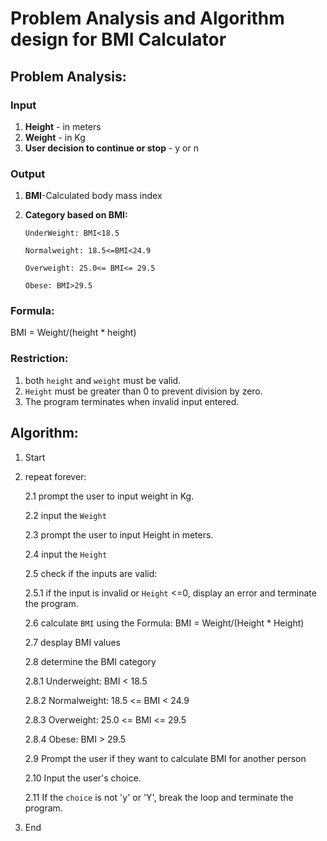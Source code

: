 
# Problem Analysis and Algorithm design for BMI Calculator




## Problem Analysis:
### Input
1. **Height** - in meters
2. **Weight** - in Kg
3. **User decision to continue or stop** -  y or n

### Output
1. **BMI**-Calculated body mass index

2. **Category based on BMI:**
  
       UnderWeight: BMI<18.5

       Normalweight: 18.5<=BMI<24.9

       Overweight: 25.0<= BMI<= 29.5

       Obese: BMI>29.5

### Formula: 
 BMI = Weight/(height * height)    

### Restriction: 

 1. both `height` and `weight` must be valid.
 2. `Height` must be greater than 0 to prevent division by zero.
 3. The program terminates when invalid input entered.


## Algorithm:
1. Start
2. repeat forever:
    
    2.1 prompt the user to input weight in Kg.

    2.2 input the `Weight`

    2.3 prompt the user to input Height in meters.

    2.4 input the `Height`

    2.5 check if the inputs are valid:

    2.5.1 if the input is invalid or `Height` <=0, display an error  and terminate the program.

        
    2.6 calculate `BMI` using the Formula: BMI = Weight/(Height * Height)

    2.7 desplay BMI values

    2.8 determine the BMI category

    2.8.1 Underweight: BMI < 18.5

    2.8.2 Normalweight: 18.5 <= BMI < 24.9

    2.8.3 Overweight: 25.0 <= BMI <= 29.5
   
    2.8.4 Obese: BMI > 29.5

    2.9 Prompt the user if they want to calculate BMI for another person

    2.10 Input the user's choice.

    2.11 If the `choice` is not 'y' or 'Y', break the loop and terminate the program.
       
3. End 


